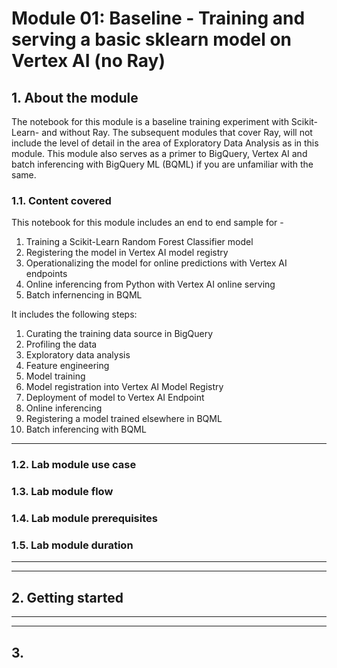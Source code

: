 # Module 01: Baseline - Training and serving a basic sklearn model on Vertex AI (no Ray)

## 1. About the module

The notebook for this module is a baseline training experiment with Scikit-Learn- and without Ray. The subsequent modules that cover Ray, will not include the level of detail in the area of Exploratory Data Analysis as in this module. This module also serves as a primer to BigQuery, Vertex AI and batch inferencing with BigQuery ML (BQML) if you are unfamiliar with the same.


### 1.1. Content covered

This notebook for this module includes an end to end sample for -

1. Training a Scikit-Learn Random Forest Classifier model
2. Registering the model in Vertex AI model registry
3. Operationalizing the model for online predictions with Vertex AI endpoints
4. Online inferencing from Python with Vertex AI online serving
5. Batch infernencing in BQML
   
It includes the following steps:
1. Curating the training data source in BigQuery
2. Profiling the data
3. Exploratory data analysis
4. Feature engineering
5. Model training
6. Model registration into Vertex AI Model Registry
7. Deployment of model to Vertex AI Endpoint
8. Online inferencing
9. Registering a model trained elsewhere in BQML
10. Batch inferencing with BQML

<hr>

### 1.2. Lab module use case



### 1.3. Lab module flow



### 1.4. Lab module prerequisites



### 1.5. Lab module duration



<hr><hr>

## 2. Getting started




<hr><hr>

## 3. 



